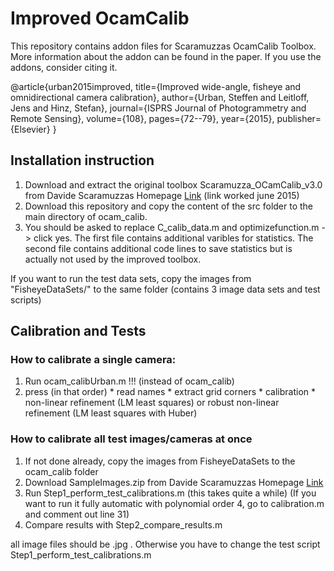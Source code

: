# Improved OcamCalib

This repository contains addon files for Scaramuzzas OcamCalib Toolbox. 
More information about the addon can be found in the paper.
If you use the addons, consider citing it.

  @article{urban2015improved,
  title={Improved wide-angle, fisheye and omnidirectional camera calibration},
  author={Urban, Steffen and Leitloff, Jens and Hinz, Stefan},
  journal={ISPRS Journal of Photogrammetry and Remote Sensing},
  volume={108},
  pages={72--79},
  year={2015},
  publisher={Elsevier}
  }
    
## Installation instruction ##
1. Download and extract the original toolbox Scaramuzza_OCamCalib_v3.0 from
   Davide Scaramuzzas Homepage [Link](https://sites.google.com/site/scarabotix/ocamcalib-toolbox/ocamcalib-toolbox-download-page)
  (link worked june 2015)
2. Download this repository and copy the content of the src folder to the main
   directory of ocam_calib.
3. You should be asked to replace 
   C_calib_data.m and
   optimizefunction.m -> click yes.
   The first file contains additional varibles for statistics.
   The second file contains additional code lines to save statistics but
   is actually not used by the improved toolbox.
 
If you want to run the test data sets, 
copy the images from "FisheyeDataSets/" to the same folder 
(contains 3 image data sets and test scripts)

## Calibration and Tests ##

### How to calibrate a single camera: ###
  1. Run ocam_calibUrban.m  !!! (instead of ocam_calib)
  2. press (in that order)
    * read names
    * extract grid corners
    * calibration 
    * non-linear refinement (LM least squares) 
      or robust non-linear refinement (LM least squares with Huber) 

### How to calibrate all test images/cameras at once  ###
1. If not done already, 
   copy the images from FisheyeDataSets to the ocam_calib folder 
2. Download SampleImages.zip from Davide Scaramuzzas Homepage [Link](https://sites.google.com/site/scarabotix/ocamcalib-toolbox/ocamcalib-toolbox-download-page)
3. Run Step1_perform_test_calibrations.m  (this takes quite a while)
   (If you want to run it fully automatic with polynomial order 4, go to
    calibration.m and comment out line 31)
4. Compare results with Step2_compare_results.m

all image files should be .jpg . Otherwise you have to change the test script
Step1_perform_test_calibrations.m